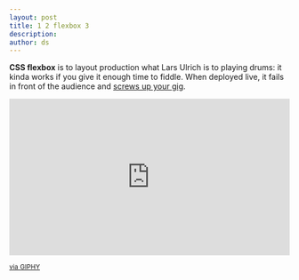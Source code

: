 ```yaml
---
layout: post
title: 1 2 flexbox 3
description:
author: ds
---
```


__CSS flexbox__ is to layout production what Lars Ulrich is to playing drums: it kinda works if you give it enough time to fiddle. When deployed live, it fails in front of the audience and [screws up your gig](https://github.com/philipwalton/flexbugs).

<div style="width:100%;height:0;padding-bottom:56%;position:relative;"><iframe src="https://giphy.com/embed/22nMX60cwdx5K" width="100%" height="100%" style="position:absolute" frameBorder="0" class="giphy-embed" allowFullScreen></iframe></div>

<p><small><a href="https://giphy.com/gifs/lars-ulrich-22nMX60cwdx5K">via GIPHY</a></small><p>

